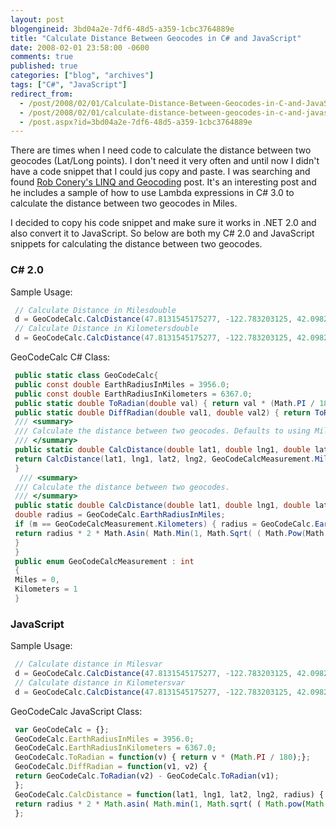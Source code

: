 ```yaml
---
layout: post
blogengineid: 3bd04a2e-7df6-48d5-a359-1cbc3764889e
title: "Calculate Distance Between Geocodes in C# and JavaScript"
date: 2008-02-01 23:58:00 -0600
comments: true
published: true
categories: ["blog", "archives"]
tags: ["C#", "JavaScript"]
redirect_from: 
  - /post/2008/02/01/Calculate-Distance-Between-Geocodes-in-C-and-JavaScript
  - /post/2008/02/01/calculate-distance-between-geocodes-in-c-and-javascript
  - /post.aspx?id=3bd04a2e-7df6-48d5-a359-1cbc3764889e
---
```

<!-- more -->

There are times when I need code to calculate the distance between two geocodes (Lat/Long points). I don't need it very often and until now I didn't have a code snippet that I could jus copy and paste. I was searching and found <a href="http://blog.wekeroad.com/2007/08/30/linq-and-geocoding/">Rob Conery's LINQ and Geocoding</a> post. It's an interesting post and he includes a sample of how to use Lambda expressions in C# 3.0 to calculate the distance between two geocodes in Miles.

I decided to copy his code snippet and make sure it works in .NET 2.0 and also convert it to JavaScript. So below are both my C# 2.0 and JavaScript snippets for calculating the distance between two geocodes.
<h3>C# 2.0</h3>

Sample Usage:

```csharp
 // Calculate Distance in Milesdouble 
 d = GeoCodeCalc.CalcDistance(47.8131545175277, -122.783203125, 42.0982224111897, -87.890625);
 // Calculate Distance in Kilometersdouble 
 d = GeoCodeCalc.CalcDistance(47.8131545175277, -122.783203125, 42.0982224111897, -87.890625, GeoCodeCalcMeasurement.Kilometers); 
 ```

GeoCodeCalc C# Class:

```csharp
 public static class GeoCodeCalc{ 
 public const double EarthRadiusInMiles = 3956.0; 
 public const double EarthRadiusInKilometers = 6367.0; 
 public static double ToRadian(double val) { return val * (Math.PI / 180); } 
 public static double DiffRadian(double val1, double val2) { return ToRadian(val2) - ToRadian(val1); } 
 /// <summary> 
 /// Calculate the distance between two geocodes. Defaults to using Miles. 
 /// </summary> 
 public static double CalcDistance(double lat1, double lng1, double lat2, double lng2) { 
 return CalcDistance(lat1, lng1, lat2, lng2, GeoCodeCalcMeasurement.Miles); 
 }
  /// <summary> 
 /// Calculate the distance between two geocodes. 
 /// </summary> 
 public static double CalcDistance(double lat1, double lng1, double lat2, double lng2, GeoCodeCalcMeasurement m) { 
 double radius = GeoCodeCalc.EarthRadiusInMiles; 
 if (m == GeoCodeCalcMeasurement.Kilometers) { radius = GeoCodeCalc.EarthRadiusInKilometers; } 
 return radius * 2 * Math.Asin( Math.Min(1, Math.Sqrt( ( Math.Pow(Math.Sin((DiffRadian(lat1, lat2)) / 2.0), 2.0) + Math.Cos(ToRadian(lat1)) * Math.Cos(ToRadian(lat2)) * Math.Pow(Math.Sin((DiffRadian(lng1, lng2)) / 2.0), 2.0) ) ) ) ); 
 }
 }
 public enum GeoCodeCalcMeasurement : int
 { 
 Miles = 0,
 Kilometers = 1
 }
 ```
<h3>JavaScript</h3>

Sample Usage:

```javascript
 // Calculate distance in Milesvar 
 d = GeoCodeCalc.CalcDistance(47.8131545175277, -122.783203125, 42.0982224111897, -87.890625, GeoCodeCalc.EarthRadiusInMiles); 
 // Calculate distance in Kilometersvar 
 d = GeoCodeCalc.CalcDistance(47.8131545175277, -122.783203125, 42.0982224111897, -87.890625, GeoCodeCalc.EarthRadiusInKilometers); 
 ```

GeoCodeCalc JavaScript Class:

```javascript
 var GeoCodeCalc = {};
 GeoCodeCalc.EarthRadiusInMiles = 3956.0;
 GeoCodeCalc.EarthRadiusInKilometers = 6367.0;
 GeoCodeCalc.ToRadian = function(v) { return v * (Math.PI / 180);};
 GeoCodeCalc.DiffRadian = function(v1, v2) { 
 return GeoCodeCalc.ToRadian(v2) - GeoCodeCalc.ToRadian(v1);
 };
 GeoCodeCalc.CalcDistance = function(lat1, lng1, lat2, lng2, radius) { 
 return radius * 2 * Math.asin( Math.min(1, Math.sqrt( ( Math.pow(Math.sin((GeoCodeCalc.DiffRadian(lat1, lat2)) / 2.0), 2.0) + Math.cos(GeoCodeCalc.ToRadian(lat1)) * Math.cos(GeoCodeCalc.ToRadian(lat2)) * Math.pow(Math.sin((GeoCodeCalc.DiffRadian(lng1, lng2)) / 2.0), 2.0) ) ) ) );
 };
 ```
